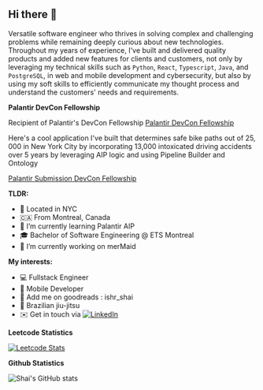 ## Hi there 👋

Versatile software engineer who thrives in solving complex and challenging problems while remaining deeply curious about new technologies. Throughout my years of experience, I've built and delivered quality products and added new features for clients and customers, not only by leveraging my technical skills such as `Python`, `React`, `Typescript`, `Java`, and `PostgreSQL`, in web and mobile development and cybersecurity, but also by using my soft skills to efficiently communicate my thought process and understand the customers' needs and requirements.

**Palantir DevCon Fellowship**

Recipient of Palantir's DevCon Fellowship  [Palantir DevCon Fellowship](https://www.palantir.com/devcon/fellowship/) 

Here's a cool application I've built that determines safe bike paths out of 25, 000 in New York City by incorporating
13,000 intoxicated driving accidents over 5 years by leveraging AIP logic and using Pipeline Builder and Ontology

[Palantir Submission DevCon Fellowship](https://x.com/Frank_Lucas_08/status/1847370321692877007)


**TLDR:**
- 🍎 Located in NYC
- 🇨🇦 From Montreal, Canada
- 🌱 I’m currently learning Palantir AIP
- 🎓 Bachelor of Software Engineering @ ETS Montreal
- 🔭 I’m currently working on merMaid

**My interests:**

- 💻 Fullstack Engineer 
- 📱 Mobile Developer 
- 🧠 Add me on goodreads : ishr_shai
- 🥋 Brazilian jiu-jitsu 
- ✉️ Get in touch via [![LinkedIn](https://img.shields.io/badge/LinkedIn-0077B5?logo=linkedin&logoColor=white)](https://www.linkedin.com/in/ishraq-sha/)


**Leetcode Statistics**

[![Leetcode Stats](https://leetcard.jacoblin.cool/ShaiBrin)](https://leetcode.com/ShaiBrin)


**Github Statistics**

![Shai's GitHub stats](https://github-readme-stats.vercel.app/api?username=shaibrin&show_icons=true&theme=radical)
